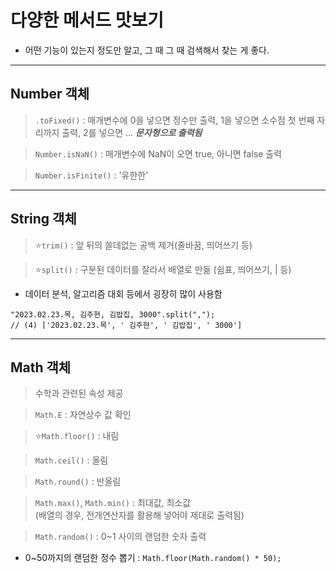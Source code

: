 # 다양한 메서드 맛보기

- 어떤 기능이 있는지 정도만 알고, 그 때 그 때 검색해서 찾는 게 좋다.

---

## Number 객체

> `.toFixed()` : 매개변수에 0을 넣으면 정수만 출력, 1을 넣으면 소수점 첫 번째 자리까지 출력, 2를 넣으면 ... **_문자형으로 출력됨_**

> `Number.isNaN()` : 매개변수에 NaN이 오면 true, 아니면 false 출력

> `Number.isFinite()` : '유한한'

---

## String 객체

> ⭐️`trim()` : 앞 뒤의 쓸데없는 공백 제거(줄바꿈, 띄어쓰기 등)

> ⭐️`split()` : 구분된 데이터를 잘라서 배열로 만듦 (쉼표, 띄어쓰기, | 등)

- 데이터 분석, 알고리즘 대회 등에서 굉장히 많이 사용함

```JS
"2023.02.23.목, 김주현, 김밥집, 3000".split(",");
// (4) ['2023.02.23.목', ' 김주현', ' 김밥집', ' 3000']
```

---

## Math 객체

> 수학과 관련된 속성 제공

> `Math.E` : 자연상수 값 확인

> ⭐️`Math.floor()` : 내림

> `Math.ceil()` : 올림

> `Math.round()` : 반올림

> `Math.max()`, `Math.min()` : 최대값, 최소값  
> (배열의 경우, 전개연산자를 활용해 넣어야 제대로 출력됨)

> `Math.random()` : 0~1 사이의 랜덤한 숫자 출력

- 0~50까지의 랜덤한 정수 뽑기 : `Math.floor(Math.random() * 50);`
